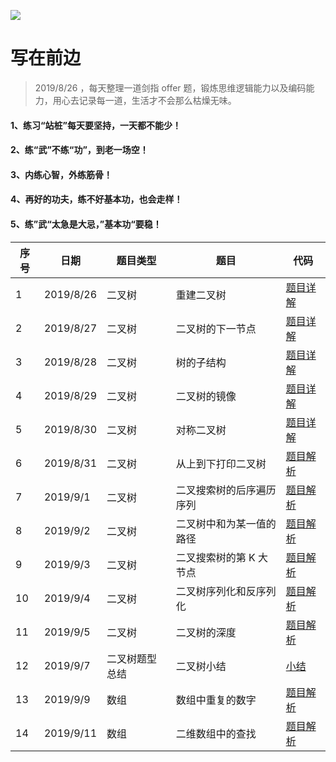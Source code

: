 ![](https://github.com/luxiangqiang/JianZhi-Offer_JavaScript/blob/master/images/offer.png)

# 写在前边

> 2019/8/26 ，每天整理一道剑指 offer 题，锻炼思维逻辑能力以及编码能力，用心去记录每一道，生活才不会那么枯燥无味。

#### 1、练习“站桩”每天要坚持，一天都不能少！

#### 2、练“武”不练“功”，到老一场空！

#### 3、内练心智，外练筋骨！

#### 4、再好的功夫，练不好基本功，也会走样！

#### 5、练”武“太急是大忌，”基本功“要稳！

| 序号 | 日期      | 题目类型       | 题目                     | 代码                                                         |
| ---- | --------- | -------------- | ------------------------ | ------------------------------------------------------------ |
| 1    | 2019/8/26 | 二叉树         | 重建二叉树               | [题目详解](https://github.com/luxiangqiang/JianZhi-Offer_JavaScript/blob/master/%E9%87%8D%E5%BB%BA%E4%BA%8C%E5%8F%89%E6%A0%91.md) |
| 2    | 2019/8/27 | 二叉树         | 二叉树的下一节点         | [题目详解](https://github.com/luxiangqiang/JianZhi-Offer_JavaScript/blob/master/%E4%BA%8C%E5%8F%89%E6%A0%91%E7%9A%84%E4%B8%8B%E4%B8%80%E8%8A%82%E7%82%B9.md) |
| 3    | 2019/8/28 | 二叉树         | 树的子结构               | [题目详解](https://github.com/luxiangqiang/JianZhi-Offer_JavaScript/blob/master/%E6%A0%91%E7%9A%84%E5%AD%90%E7%BB%93%E6%9E%84.md) |
| 4    | 2019/8/29 | 二叉树         | 二叉树的镜像             | [题目详解](https://github.com/luxiangqiang/JianZhi-Offer_JavaScript/blob/master/%E4%BA%8C%E5%8F%89%E6%A0%91%E7%9A%84%E9%95%9C%E5%83%8F.md) |
| 5    | 2019/8/30 | 二叉树         | 对称二叉树               | [题目详解](https://github.com/luxiangqiang/JianZhi-Offer_JavaScript/blob/master/%E5%AF%B9%E7%A7%B0%E7%9A%84%E4%BA%8C%E5%8F%89%E6%A0%91.md) |
| 6    | 2019/8/31 | 二叉树         | 从上到下打印二叉树       | [题目解析](https://github.com/luxiangqiang/JianZhi-Offer_JavaScript/blob/master/%E4%BB%8E%E4%B8%8A%E6%89%93%E5%8D%B0%E4%BA%8C%E5%8F%89%E6%A0%91.md) |
| 7    | 2019/9/1  | 二叉树         | 二叉搜索树的后序遍历序列 | [题目解析](https://github.com/luxiangqiang/JianZhi-Offer_JavaScript/blob/master/%E4%BA%8C%E5%8F%89%E6%90%9C%E7%B4%A2%E6%A0%91%E7%9A%84%E5%90%8E%E7%BB%AD%E9%81%8D%E5%8E%86%E5%BA%8F%E5%88%97.md) |
| 8    | 2019/9/2  | 二叉树         | 二叉树中和为某一值的路径 | [题目解析](https://github.com/luxiangqiang/JianZhi-Offer_JavaScript/blob/master/%E4%BA%8C%E5%8F%89%E6%A0%91%E4%B8%AD%E5%92%8C%E4%B8%BA%E6%9F%90%E4%B8%80%E5%80%BC%E7%9A%84%E8%B7%AF%E5%BE%84.md) |
| 9    | 2019/9/3  | 二叉树         | 二叉搜索树的第 K 大节点  | [题目解析](https://github.com/luxiangqiang/JianZhi-Offer_JavaScript/blob/master/%E4%BA%8C%E5%8F%89%E6%A0%91%E6%90%9C%E7%B4%A2%E7%AC%AC%20K%20%E5%A4%A7%E7%BB%93%E7%82%B9.md) |
| 10   | 2019/9/4  | 二叉树         | 二叉树序列化和反序列化   | [题目解析](https://github.com/luxiangqiang/JianZhi-Offer_JavaScript/blob/master/%E5%BA%8F%E5%88%97%E5%8C%96%E4%BA%8C%E5%8F%89%E6%A0%91%E5%92%8C%E5%8F%8D%E5%BA%8F%E5%88%97%E5%8C%96%E4%BA%8C%E5%8F%89%E6%A0%91.md) |
| 11   | 2019/9/5  | 二叉树         | 二叉树的深度             | [题目解析](https://github.com/luxiangqiang/JianZhi-Offer_JavaScript/blob/master/%E4%BA%8C%E5%8F%89%E6%A0%91%E7%9A%84%E6%B7%B1%E5%BA%A6.md) |
| 12   | 2019/9/7  | 二叉树题型总结 | 二叉树小结               | [小结](https://github.com/luxiangqiang/JianZhi-Offer_JavaScript/blob/master/%E5%89%91%E6%8C%87%20offer%20%E4%BA%8C%E5%8F%89%E6%A0%91%E6%80%BB%E7%BB%93.md) |
| 13   | 2019/9/9  | 数组           | 数组中重复的数字         | [题目解析](https://github.com/luxiangqiang/JianZhi-Offer_JavaScript/blob/master/%E6%95%B0%E7%BB%84%E4%B8%AD%E9%87%8D%E5%A4%8D%E7%9A%84%E6%95%B0%E5%AD%97.md) |
| 14   | 2019/9/11 | 数组           | 二维数组中的查找         | [题目解析](https://github.com/luxiangqiang/JianZhi-Offer_JavaScript/blob/master/%E4%BA%8C%E7%BB%B4%E6%95%B0%E7%BB%84%E4%B8%AD%E7%9A%84%E6%9F%A5%E6%89%BE.md) |

